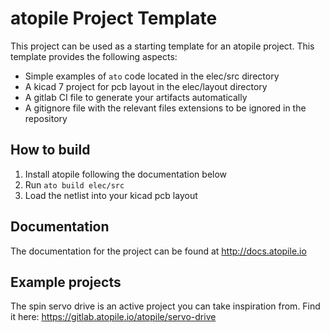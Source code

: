 # atopile Project Template

This project can be used as a starting template for an atopile project. This template provides the following aspects:

- Simple examples of `ato` code located in the elec/src directory
- A kicad 7 project for pcb layout in the elec/layout directory
- A gitlab CI file to generate your artifacts automatically
- A gitignore file with the relevant files extensions to be ignored in the repository

## How to build

1. Install atopile following the documentation below
2. Run `ato build elec/src`
3. Load the netlist into your kicad pcb layout

## Documentation

The documentation for the project can be found at http://docs.atopile.io

## Example projects

The spin servo drive is an active project you can take inspiration from. Find it here: https://gitlab.atopile.io/atopile/servo-drive